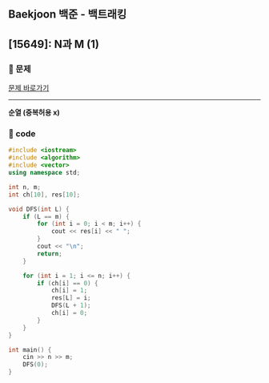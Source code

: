 ## Baekjoon 백준 - 백트래킹

## [15649]: N과 M (1)

### 🌴 문제

[문제 바로가기](https://www.acmicpc.net/problem/15649) <br>

---

**순열 (중복허용 x)**

### 🤠 code

```c++
#include <iostream>
#include <algorithm>
#include <vector>
using namespace std;

int n, m;
int ch[10], res[10];

void DFS(int L) {
	if (L == m) {
		for (int i = 0; i < m; i++) {
			cout << res[i] << " ";
		}
		cout << "\n";
		return;
	}

	for (int i = 1; i <= n; i++) {
		if (ch[i] == 0) {
			ch[i] = 1;
			res[L] = i;
			DFS(L + 1);
			ch[i] = 0;
		}
	}
}

int main() {
	cin >> n >> m;
	DFS(0);
}
```
